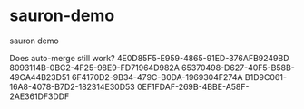 # sauron-demo
sauron demo

Does auto-merge still work?
4E0D85F5-E959-4865-91ED-376AFB9249BD
8093114B-0BC2-4F25-98E9-FD71964D982A
65370498-D627-40F5-B58B-49CA44B23D51
6F4170D2-9B34-479C-B0DA-1969304F274A
B1D9C061-16A8-4078-B7D2-182314E30D53
0EF1FDAF-269B-4BBE-A58F-2AE361DF3DDF

